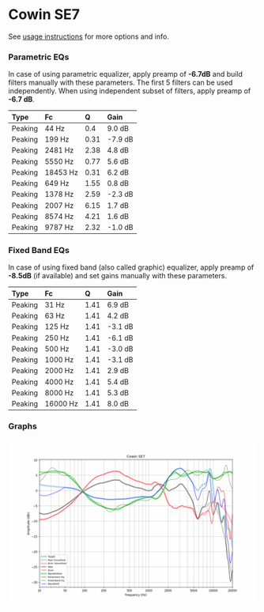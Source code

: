 # Cowin SE7
See [usage instructions](https://github.com/jaakkopasanen/AutoEq#usage) for more options and info.

### Parametric EQs
In case of using parametric equalizer, apply preamp of **-6.7dB** and build filters manually
with these parameters. The first 5 filters can be used independently.
When using independent subset of filters, apply preamp of **-6.7 dB**.

| Type    | Fc       |    Q | Gain    |
|:--------|:---------|:-----|:--------|
| Peaking | 44 Hz    | 0.4  | 9.0 dB  |
| Peaking | 199 Hz   | 0.31 | -7.9 dB |
| Peaking | 2481 Hz  | 2.38 | 4.8 dB  |
| Peaking | 5550 Hz  | 0.77 | 5.6 dB  |
| Peaking | 18453 Hz | 0.31 | 6.2 dB  |
| Peaking | 649 Hz   | 1.55 | 0.8 dB  |
| Peaking | 1378 Hz  | 2.59 | -2.3 dB |
| Peaking | 2007 Hz  | 6.15 | 1.7 dB  |
| Peaking | 8574 Hz  | 4.21 | 1.6 dB  |
| Peaking | 9787 Hz  | 2.32 | -1.0 dB |

### Fixed Band EQs
In case of using fixed band (also called graphic) equalizer, apply preamp of **-8.5dB**
(if available) and set gains manually with these parameters.

| Type    | Fc       |    Q | Gain    |
|:--------|:---------|:-----|:--------|
| Peaking | 31 Hz    | 1.41 | 6.9 dB  |
| Peaking | 63 Hz    | 1.41 | 4.2 dB  |
| Peaking | 125 Hz   | 1.41 | -3.1 dB |
| Peaking | 250 Hz   | 1.41 | -6.1 dB |
| Peaking | 500 Hz   | 1.41 | -3.0 dB |
| Peaking | 1000 Hz  | 1.41 | -3.1 dB |
| Peaking | 2000 Hz  | 1.41 | 2.9 dB  |
| Peaking | 4000 Hz  | 1.41 | 5.4 dB  |
| Peaking | 8000 Hz  | 1.41 | 5.3 dB  |
| Peaking | 16000 Hz | 1.41 | 8.0 dB  |

### Graphs
![](./Cowin%20SE7.png)